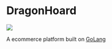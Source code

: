 # DragonHoard

<img src="https://api.travis-ci.org/dragonhoard/dragonhoard.svg" />

A ecommerce platform built on [GoLang](http://golang.org)
